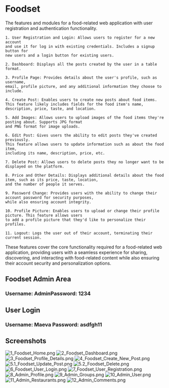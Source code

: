 # Foodset

The features and modules for a food-related web application with user registration and authentication 
functionality.     

    1. User Registration and Login: Allows users to register for a new account 
    and use it for log in with existing credentials. Includes a signup button for 
    new users and a login button for existing users.

    2. Dashboard: Displays all the posts created by the user in a table format.

    3. Profile Page: Provides details about the user's profile, such as username, 
    email, profile picture, and any additional information they choose to include.

    4. Create Post: Enables users to create new posts about food items. 
    This feature likely includes fields for the food item's name, description, price, taste, and location.

    5. Add Images: Allows users to upload images of the food items they're posting about. Supports JPG format 
    and PNG format for image uploads.

    6. Edit Post: Gives users the ability to edit posts they've created previously. 
    This feature allows users to update information such as about the food item, 
    including its name, description, price, etc.

    7. Delete Post: Allows users to delete posts they no longer want to be displayed on the platform.

    8. Price and Other Details: Displays additional details about the food item, such as its price, taste, location, 
    and the number of people it serves.

    9. Password Change: Provides users with the ability to change their account password for security purposes,
    while also ensuring account integrity.

    10. Profile Picture: Enables users to upload or change their profile picture. This feature allows users 
    to add a profile picture that they'd like to personalize their profiles.

    11. Logout: Logs the user out of their account, terminating their current session.

These features cover the core functionality required for a food-related web application, 
providing users with a seamless experience for sharing, discovering, and interacting with 
food-related content while also ensuring their account security and personalization options.

## Foodset Admin Area
### Username: AdminPassword: 1234

## User Login
### Username: Maeva Password: asdfgh11

## Screenshots
![1_Foodset_Home.png](https://github.com/sibina-sto/Foodset/blob/main/image/1_Foodset_Home.png?raw=true)
![2_Foodset_Dashboard.png](https://github.com/sibina-sto/Foodset/blob/main/image/2_Foodset_Dashboard.png?raw=true)
![3_Foodset_Profile_Details.png](https://github.com/sibina-sto/Foodset/blob/main/image/3_Foodset_Profile_Details.png?raw=true)
![4_Foodset_Create_New_Post.png](https://github.com/sibina-sto/Foodset/blob/main/image/4_Foodset_Create_New_Post.png?raw=true)
![5.1_Foodset_Update_Post.png](https://github.com/sibina-sto/Foodset/blob/main/image/5.1_Foodset_Update_Post.png?raw=true)
![5.2_Foodset_Delete.png](https://github.com/sibina-sto/Foodset/blob/main/image/5.2_Foodset_Delete.png?raw=true)
![6_Foodset_User_Login.png](https://github.com/sibina-sto/Foodset/blob/main/image/6_Foodset_User_Login.png?raw=true)
![7_Foodset_User_Registration.png](https://github.com/sibina-sto/Foodset/blob/main/image/7_Foodset_User_Registration.png?raw=true)
![8_Admin_Profile.png](https://github.com/sibina-sto/Foodset/blob/main/image/8_Admin_Profile.png?raw=true)
![9_Admin_Groups.png](https://github.com/sibina-sto/Foodset/blob/main/image/9_Admin_Groups.png?raw=true)
![10_Admin_User.png](https://github.com/sibina-sto/Foodset/blob/main/image/10_Admin_User.png?raw=true)
![11_Admin_Restaurants.png](https://github.com/sibina-sto/Foodset/blob/main/image/11_Admin_Restaurants.png?raw=true)
![12_Admin_Comments.png](https://github.com/sibina-sto/Foodset/blob/main/image/12_Admin_Comments.png?raw=true)